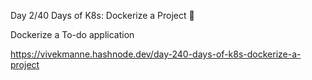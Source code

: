 Day 2/40 Days of K8s: Dockerize a Project 🐳

Dockerize a To-do application 


https://vivekmanne.hashnode.dev/day-240-days-of-k8s-dockerize-a-project